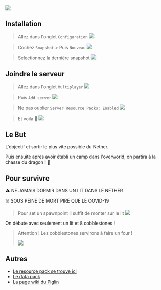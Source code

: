 <img src='https://panel.omgserv.com/banner/275081' />

## Installation

> Allez dans l'onglet `Configuration`
> ![](https://i.imgur.com/A3Vo85v.png)

> Cochez `Snapshot` > Puis `Nouveau`
> ![](https://i.imgur.com/3A7vwZU.png)

> Selectionnez la dernière snapshot
> ![](https://i.imgur.com/sdICjCn.png)


## Joindre le serveur

> Allez dans l'onglet `Multiplayer`
> ![](https://i.imgur.com/L0YoMzp.png)

> Puis `Add server`
> ![](https://i.imgur.com/4OQjllm.png)

> Ne pas oublier `Server Resource Packs: Enabled`
![](https://i.imgur.com/5CpXHyN.png)

> Et voila 🥳
![](https://i.imgur.com/TNgNHI2.png)

## Le But

L'objectif et sortir le plus vite possible du Nether.

Puis ensuite après avoir établi un camp dans l'overworld, on partira à la chasse du dragon ! 🐲

## Pour survivre

⚠️ NE JAMAIS DORMIR DANS UN LIT DANS LE NETHER

☠️ SOUS PEINE DE MORT PIRE QUE LE COVID-19

> Pour set un spawnpoint il suffit de monter sur le lit
![](https://i.imgur.com/ooVMWpB.png)


On débute avec seulement un lit et 8 cobblestones !

> Attention ! Les cobblestones servirons à faire un four !
>
> ![](https://i.imgur.com/ckXuASk.png)

## Autres

- [Le resource pack se trouve ici](https://faithful.team/news/2020-03-12-faithful-1-16-s5/)
- [Le data pack](https://www.planetminecraft.com/data-pack/dimension-respawn-incl-beds-in-the-nether-or-end/)
- [La page wiki du Piglin](https://minecraft.gamepedia.com/Piglin)

